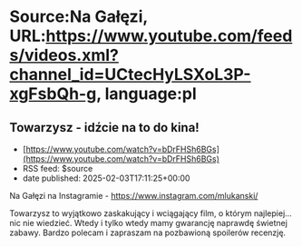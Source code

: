 # Source:Na Gałęzi, URL:https://www.youtube.com/feeds/videos.xml?channel_id=UCtecHyLSXoL3P-xgFsbQh-g, language:pl

## Towarzysz - idźcie na to do kina!
 - [https://www.youtube.com/watch?v=bDrFHSh6BGs](https://www.youtube.com/watch?v=bDrFHSh6BGs)
 - RSS feed: $source
 - date published: 2025-02-03T17:11:25+00:00

Na Gałęzi na Instagramie - https://www.instagram.com/mlukanski/

Towarzysz to wyjątkowo zaskakujący i wciągający film, o którym najlepiej... nic nie wiedzieć. Wtedy i tylko wtedy mamy gwarancję naprawdę świetnej zabawy. Bardzo polecam i zapraszam na pozbawioną spoilerów recenzję.

